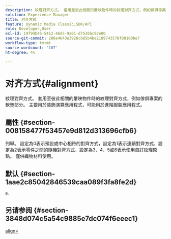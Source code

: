 ```yaml
---
description: 紋理對齊方式。 套用至彼此相關的暈映物件時的紋理對齊方式，例如傢俱專案的軟墊部分。 主要用於裝飾演算應用程式，可能用於進階服裝應用程式。
solution: Experience Manager
title: 对齐方式
feature: Dynamic Media Classic,SDK/API
role: Developer,User
exl-id: 19f94b45-5412-46d5-9a01-d7536bc92e00
source-git-commit: 206e4643e3926cb85b4be2189743578f88180be7
workflow-type: tm+mt
source-wordcount: '107'
ht-degree: 4%

---
```


# 对齐方式{#alignment}

紋理對齊方式。 套用至彼此相關的暈映物件時的紋理對齊方式，例如傢俱專案的軟墊部分。 主要用於裝飾演算應用程式，可能用於進階服裝應用程式。

## 屬性 {#section-008158477f53457e9d812d313696cfb6}

列舉。 設定為0表示預設或中心相符的對齊方式，設定為1表示連續對齊方式，設定為2表示零件之間的隨機對齊方式，設定為3、4、5或6表示使用自訂紋理原點。 僅供織物材料使用。

## 默认 {#section-1aae2c85042846539caa089f3fa8fe2d}

`0.`

## 另请参阅 {#section-3848d074c5a54c9885e7dc074f6eeec1}

[align=](../../../../../ir-api/http-protocol/image-rendering-api-ref/c-ir-http-protocol-ref/c-ir-http-protocol-command-reference/r-ir-align.md#reference-4d63baa522ce42f9b15167ba34c5c6a7)
